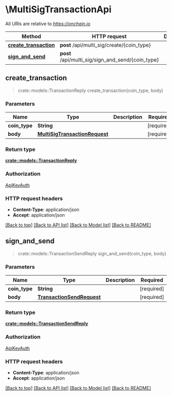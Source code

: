 # \MultiSigTransactionApi

All URIs are relative to *https://onchain.io*

Method | HTTP request | Description
------------- | ------------- | -------------
[**create_transaction**](MultiSigTransactionApi.md#create_transaction) | **post** /api/multi_sig/create/{coin_type} | 
[**sign_and_send**](MultiSigTransactionApi.md#sign_and_send) | **post** /api/multi_sig/sign_and_send/{coin_type} | 



## create_transaction

> crate::models::TransactionReply create_transaction(coin_type, body)


### Parameters


Name | Type | Description  | Required | Notes
------------- | ------------- | ------------- | ------------- | -------------
**coin_type** | **String** |  | [required] |
**body** | [**MultiSigTransactionRequest**](MultiSigTransactionRequest.md) |  | [required] |

### Return type

[**crate::models::TransactionReply**](TransactionReply.md)

### Authorization

[ApiKeyAuth](../README.md#ApiKeyAuth)

### HTTP request headers

- **Content-Type**: application/json
- **Accept**: application/json

[[Back to top]](#) [[Back to API list]](../README.md#documentation-for-api-endpoints) [[Back to Model list]](../README.md#documentation-for-models) [[Back to README]](../README.md)


## sign_and_send

> crate::models::TransactionSendReply sign_and_send(coin_type, body)


### Parameters


Name | Type | Description  | Required | Notes
------------- | ------------- | ------------- | ------------- | -------------
**coin_type** | **String** |  | [required] |
**body** | [**TransactionSendRequest**](TransactionSendRequest.md) |  | [required] |

### Return type

[**crate::models::TransactionSendReply**](TransactionSendReply.md)

### Authorization

[ApiKeyAuth](../README.md#ApiKeyAuth)

### HTTP request headers

- **Content-Type**: application/json
- **Accept**: application/json

[[Back to top]](#) [[Back to API list]](../README.md#documentation-for-api-endpoints) [[Back to Model list]](../README.md#documentation-for-models) [[Back to README]](../README.md)

